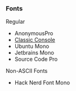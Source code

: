 ### Fonts

Regular
- AnonymousPro
- [Classic Console](https://webdraft.hu/fonts/classic-console/)
- Ubuntu Mono
- Jetbrains Mono
- Source Code Pro

Non-ASCII Fonts
- Hack Nerd Font Mono
